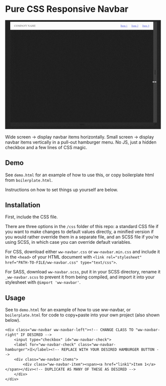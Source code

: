 # Pure CSS Responsive Navbar

![Demo Gif](demo.gif)

Wide screen -> display navbar items horizontally.
Small screen -> display navbar items vertically in a pull-out hamburger menu.
No JS, just a hidden checkbox and a few lines of CSS magic.

## Demo

See `demo.html` for an example of how to use this, or copy boilerplate html from `boilerplate.html`.

Instructions on how to set things up yourself are below.

## Installation

First, include the CSS file.

There are three options in the `/css` folder of this repo: a standard CSS file if you want to make changes to default values directly, a minified version if you would rather override them in a separate file, and an SCSS file if you're using SCSS, in which case you can override default variables.

For CSS, download either `ww-navbar.css` or `ww-navbar.min.css` and include it in the `<head>` of your HTML document with `<link rel="stylesheet" href="PATH-TO-FILE/ww-navbar.css" type="text/css">`.

For SASS, download `ww-navbar.scss`, put it in your SCSS directory, rename it `_ww-navbar.scss` to prevent it from being compiled, and import it into your stylesheet with `@import 'ww-navbar'`.

## Usage

See to `demo.html` for an example of how to use ww-navbar, or `boilerplate.html` for code to copy+paste into your own project (also shown below).

    <div class="ww-navbar ww-navbar-left"><!-- CHANGE CLASS TO "ww-navbar-right" IF DESIRED -->
        <input type="checkbox" id="ww-navbar-check">
        <label for="ww-navbar-check" class="ww-navbar-hamburger">☰</label><!-- REPLACE WITH YOUR DESIRED HAMBURGER BUTTON -->
        <div class="ww-navbar-items">
            <div class="ww-navbar-item"><span><a href="link1">Item 1</a></span></div><!-- DUPLICATE AS MANY OF THESE AS DESIRED -->
        </div>
    </div>